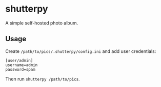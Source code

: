 # shutterpy
A simple self-hosted photo album.

## Usage

Create `/path/to/pics/.shutterpy/config.ini` and add user credentials:

```
[user/admin]
username=admin
password=spam
```

Then run `shutterpy /path/to/pics`.

